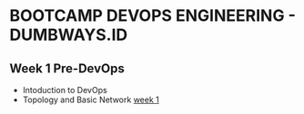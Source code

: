 # BOOTCAMP DEVOPS ENGINEERING - DUMBWAYS.ID
## Week 1 Pre-DevOps
- Intoduction to DevOps
- Topology and Basic Network
[week 1](docs/week-1/../../README.md)